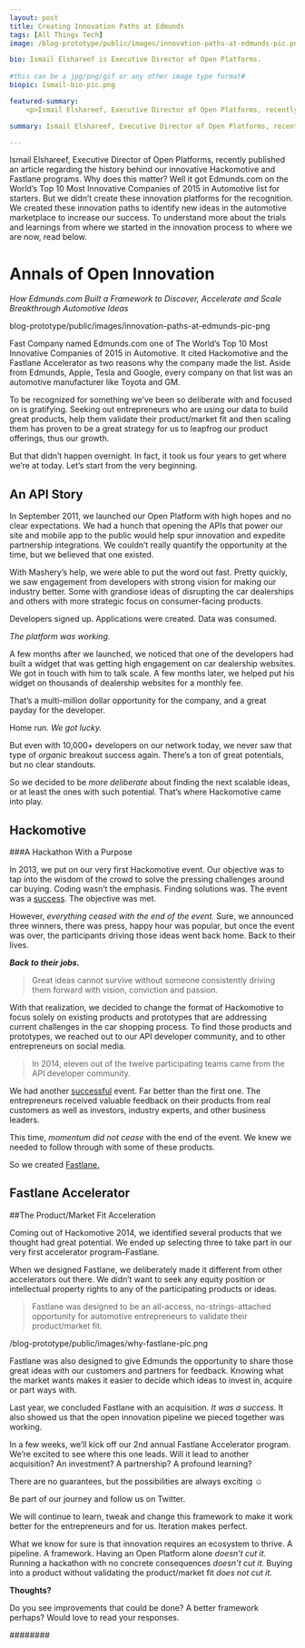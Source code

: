 ```yaml
---
layout: post
title: Creating Innovation Paths at Edmunds
tags: [All Things Tech]
image: /blog-prototype/public/images/innovation-paths-at-edmunds-pic.png

bio: Ismail Elshareef is Executive Director of Open Platforms.
 
#this can be a jpg/png/gif or any other image type format#
biopic: Ismail-bio-pic.png

featured-summary:
    <p>Ismail Elshareef, Executive Director of Open Platforms, recently published an article regarding the history behind our innovative Hackomotive and Fastlane programs. Why does this matter? Well it got Edmunds.com on the World's Top 10 Most Innovative Companies of 2015 in Automotive list for starters. But we didn't create these innovation platforms for the recognition. We created these innovation paths to identify new ideas in the automotive marketplace to increase our success. To understand more about the trials and learnings from where we started in the innovation process to where we are now, read below.</p>

summary: Ismail Elshareef, Executive Director of Open Platforms, recently pInnublished an article regarding the history behind our innovative Hackomotive and Fastlane programs. Why does this matter? Well it got Edmunds.com on the World's Top 10 Most Innovative Companies of 2015 in Automotive list for starters.

---
```


Ismail Elshareef, Executive Director of Open Platforms, recently published an article regarding the history behind our innovative Hackomotive and Fastlane programs. Why does this matter? Well it got Edmunds.com on the World’s Top 10 Most Innovative Companies of 2015 in Automotive list for starters. But we didn’t create these innovation platforms for the recognition. We created these innovation paths to identify new ideas in the automotive marketplace to increase our success. To understand more about the trials and learnings from where we started in the innovation process to where we are now, read below.


<h1 class="question-heading">Annals of Open Innovation</h1> 
<i>How Edmunds.com Built a Framework to Discover, Accelerate and Scale Breakthrough Automotive Ideas</i>

blog-prototype/public/images/innovation-paths-at-edmunds-pic-png

Fast Company named Edmunds.com one of The World’s Top 10 Most Innovative Companies of 2015 in Automotive. It cited Hackomotive and the Fastlane Accelerator as two reasons why the company made the list. Aside from Edmunds, Apple, Tesla and Google, every company on that list was an automotive manufacturer like Toyota and GM.

To be recognized for something we’ve been so deliberate with and focused on is gratifying. Seeking out entrepreneurs who are using our data to build great products, help them validate their product/market fit and then scaling them has proven to be a great strategy for us to leapfrog our product offerings, thus our growth.

But that didn’t happen overnight. In fact, it took us four years to get where we’re at today.
Let’s start from the very beginning.

<h2 class="question-heading">An API Story</h2>
In September 2011, we launched our Open Platform with high hopes and no clear expectations. We had a hunch that opening the APIs that power our site and mobile app to the public would help spur innovation and expedite partnership integrations. We couldn’t really quantify the opportunity at the time, but we believed that one existed.

With Mashery’s help, we were able to put the word out fast. Pretty quickly, we saw engagement from developers with strong vision for making our industry better. Some with grandiose ideas of disrupting the car dealerships and others with more strategic focus on consumer-facing products.

Developers signed up. Applications were created. Data was consumed.

<i>The platform was working.</i>

A few months after we launched, we noticed that one of the developers had built a widget that was getting high engagement on car dealership websites. We got in touch with him to talk scale. A few months later, we helped put his widget on thousands of dealership websites for a monthly fee.

That’s a multi-million dollar opportunity for the company, and a great payday for the developer.

Home run. <i>We got lucky.</i>

But even with 10,000+ developers on our network today, we never saw that type of <i>organic</i> breakout success again. There’s a ton of great potentials, but no clear standouts.

So we decided to be <i>more deliberate</i> about finding the next scalable ideas, or at least the ones with such potential. That’s where Hackomotive came into play.

<h2 class="question-heading">Hackomotive</h2>
###A Hackathon With a Purpose


In 2013, we put on our very first Hackomotive event. Our objective was to tap into the wisdom of the crowd to solve the pressing challenges around car buying. Coding wasn’t the emphasis. Finding solutions was.
The event was a <u>success</u>. The objective was met.

However, <i>everything ceased with the end of the event.</i> Sure, we announced three winners, there was press, happy hour was popular, but once the event was over, the participants driving those ideas went back home. Back to their lives.

<b><i>Back to their jobs.</b></i>

> Great ideas cannot survive without someone consistently driving them forward with vision, conviction and passion.

With that realization, we decided to change the format of Hackomotive to focus solely on existing products and prototypes that are addressing current challenges in the car shopping process. To find those products and prototypes, we reached out to our API developer community, and to other entrepreneurs on social media.

> In 2014, eleven out of the twelve participating teams came from the API developer community.

We had another <u>successful</u> event. Far better than the first one. The entrepreneurs received valuable feedback on their products from real customers as well as investors, industry experts, and other business leaders.

This time, <i>momentum did not cease</i> with the end of the event. We knew we needed to follow through with some of these products.

So we created <u>Fastlane.</u>

<h2 class="question-heading">Fastlane Accelerator</h2>
##The Product/Market Fit Acceleration

Coming out of Hackomotive 2014, we identified several products that we thought had great potential. We ended up selecting three to take part in our very first accelerator program–Fastlane.

When we designed Fastlane, we deliberately made it different from other accelerators out there. We didn’t want to seek any equity position or intellectual property rights to any of the participating products or ideas.

> Fastlane was designed to be an all-access, no-strings-attached opportunity for automotive entrepreneurs to validate their product/market fit.

/blog-prototype/public/images/why-fastlane-pic.png

Fastlane was also designed to give Edmunds the opportunity to share those great ideas with our customers and partners for feedback. Knowing what the market wants makes it easier to decide which ideas to invest in, acquire or part ways with.

Last year, we concluded Fastlane with an acquisition. <i>It was a success.</i>  It also showed us that the open innovation pipeline we pieced together was working.

In a few weeks, we’ll kick off our 2nd annual Fastlane Accelerator program. We’re excited to see where this one leads. Will it lead to another acquisition? An investment? A partnership? A profound learning?

There are no guarantees, but the possibilities are always exciting ☺

Be part of our journey and follow us on Twitter.

We will continue to learn, tweak and change this framework to make it work better for the entrepreneurs and for us.
Iteration makes perfect.

What we know for sure is that innovation requires an ecosystem to thrive. A pipeline. A framework. Having an Open Platform alone <i>doesn’t cut it.</i>  Running a hackathon with no concrete consequences <i>doesn’t cut it.</i>  Buying into a product without validating the product/market fit <i>does not cut it.</i>

<b>Thoughts?</b>

Do you see improvements that could be done? A better framework perhaps? Would love to read your responses.


########
